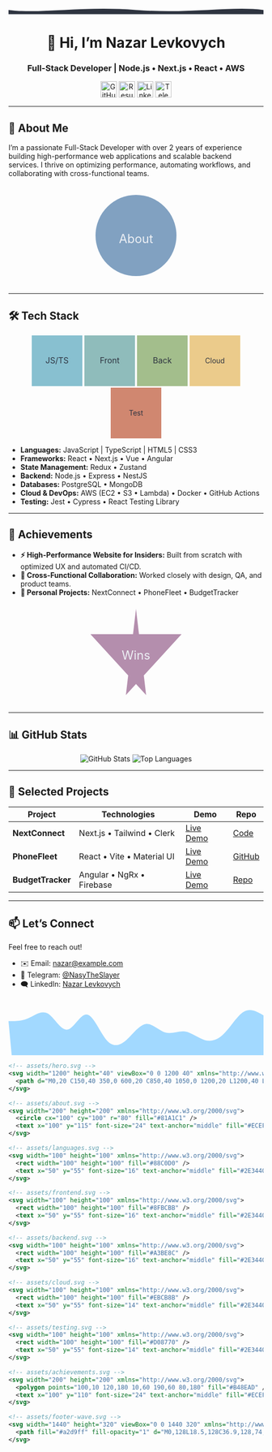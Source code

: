 <p align="center">
<!--   <img src="./assets/hero.svg" alt="Hero Wave" width="100%" /> -->
  <svg width="1200" height="40" viewBox="0 0 1200 40" xmlns="http://www.w3.org/2000/svg">
  <path d="M0,20 C150,40 350,0 600,20 C850,40 1050,0 1200,20 L1200,40 L0,40 Z" fill="#2E3440"/>
</svg>
</p>

<h1 align="center">👋 Hi, I’m Nazar Levkovych</h1>
<h3 align="center">Full-Stack Developer | Node.js • Next.js • React • AWS</h3>

<p align="center">
  <a href="https://github.com/NasyTheSlayer"><img src="./assets/github-follow.svg" alt="GitHub Followers" width="32"/></a>
  <a href="https://flowcv.com/resume/c052skt3om"><img src="./assets/resume.svg" alt="Resume" width="32"/></a>
  <a href="https://www.linkedin.com/in/nazar-levkovych-333501266/"><img src="./assets/linkedin.svg" alt="LinkedIn" width="32"/></a>
  <a href="https://t.me/NasyTheSlayer"><img src="./assets/telegram.svg" alt="Telegram" width="32"/></a>
</p>

---

## 🚀 About Me

I’m a passionate Full-Stack Developer with over 2 years of experience building high-performance web applications and scalable backend services. I thrive on optimizing performance, automating workflows, and collaborating with cross-functional teams.

<p align="center">
<!--   <img src="./assets/about.svg" alt="About Illustration" width="200" /> -->
  <svg width="200" height="200" xmlns="http://www.w3.org/2000/svg">
  <circle cx="100" cy="100" r="80" fill="#81A1C1" />
  <text x="100" y="115" font-size="24" text-anchor="middle" fill="#ECEFF4">About</text>
</svg>
</p>

---

## 🛠️ Tech Stack
<div align="center">
<!--   <img src="./assets/languages.svg" alt="Languages" width="100" /> -->
<!--   <img src="./assets/frontend.svg" alt="Frontend" width="100" /> -->
<!--   <img src="./assets/backend.svg" alt="Backend" width="100" /> -->
<!--   <img src="./assets/cloud.svg" alt="Cloud & DevOps" width="100" /> -->
<!--   <img src="./assets/testing.svg" alt="Testing" width="100" /> -->
<svg width="100" height="100" xmlns="http://www.w3.org/2000/svg">
  <rect width="100" height="100" fill="#88C0D0" />
  <text x="50" y="55" font-size="16" text-anchor="middle" fill="#2E3440">JS/TS</text>
</svg>
<svg width="100" height="100" xmlns="http://www.w3.org/2000/svg">
  <rect width="100" height="100" fill="#8FBCBB" />
  <text x="50" y="55" font-size="16" text-anchor="middle" fill="#2E3440">Front</text>
</svg>
<svg width="100" height="100" xmlns="http://www.w3.org/2000/svg">
  <rect width="100" height="100" fill="#A3BE8C" />
  <text x="50" y="55" font-size="16" text-anchor="middle" fill="#2E3440">Back</text>
</svg>
<svg width="100" height="100" xmlns="http://www.w3.org/2000/svg">
  <rect width="100" height="100" fill="#EBCB8B" />
  <text x="50" y="55" font-size="14" text-anchor="middle" fill="#2E3440">Cloud</text>
</svg>
  <svg width="100" height="100" xmlns="http://www.w3.org/2000/svg">
  <rect width="100" height="100" fill="#D08770" />
  <text x="50" y="55" font-size="14" text-anchor="middle" fill="#2E3440">Test</text>
</svg>
</div>

- **Languages:** JavaScript | TypeScript | HTML5 | CSS3  
- **Frameworks:** React • Next.js • Vue • Angular  
- **State Management:** Redux • Zustand  
- **Backend:** Node.js • Express • NestJS  
- **Databases:** PostgreSQL • MongoDB  
- **Cloud & DevOps:** AWS (EC2 • S3 • Lambda) • Docker • GitHub Actions  
- **Testing:** Jest • Cypress • React Testing Library

---

## 🌟 Achievements

- **⚡ High-Performance Website for Insiders:** Built from scratch with optimized UX and automated CI/CD.  
- **🤝 Cross-Functional Collaboration:** Worked closely with design, QA, and product teams.  
- **🎯 Personal Projects:** NextConnect • PhoneFleet • BudgetTracker

<p align="center">
<!--   <img src="./assets/achievements.svg" alt="Achievements Illustration" width="200" /> -->
  <svg width="200" height="200" xmlns="http://www.w3.org/2000/svg">
  <polygon points="100,10 120,180 10,60 190,60 80,180" fill="#B48EAD" />
  <text x="100" y="110" font-size="24" text-anchor="middle" fill="#ECEFF4">Wins</text>
</svg>
</p>

---

## 📊 GitHub Stats

<p align="center">
  <img src="https://github-readme-stats.vercel.app/api?username=NasyTheSlayer&theme=radical&show_icons=true" alt="GitHub Stats" />
  <img src="https://github-readme-stats.vercel.app/api/top-langs/?username=NasyTheSlayer&layout=compact&theme=radical" alt="Top Languages" />
</p>

---

## 🚧 Selected Projects

| Project           | Technologies                  | Demo                                    | Repo                                                         |
| ----------------- | ----------------------------- | --------------------------------------- | ------------------------------------------------------------ |
| **NextConnect**   | Next.js • Tailwind • Clerk    | [Live Demo](#)                          | [Code](#)                                                    |
| **PhoneFleet**    | React • Vite • Material UI    | [Live Demo](https://nasytheslayer.github.io/ReactPhoneCatalog/) | [GitHub](https://github.com/NasyTheSlayer/ReactPhoneCatalog) |
| **BudgetTracker** | Angular • NgRx • Firebase     | [Live Demo](#)                          | [Repo](#)                                                    |

---

## 📫 Let’s Connect

Feel free to reach out!  
- ✉️ Email: <a href="mailto:nazar@example.com">nazar@example.com</a>  
- 💬 Telegram: <a href="https://t.me/NasyTheSlayer">@NasyTheSlayer</a>  
- 🗨️ LinkedIn: <a href="https://www.linkedin.com/in/nazar-levkovych-333501266/">Nazar Levkovych</a>

<p align="center">
<!--   <img src="./assets/footer-wave.svg" alt="Footer Wave" width="100%" /> -->
  <svg width="1440" height="320" viewBox="0 0 1440 320" xmlns="http://www.w3.org/2000/svg">
  <path fill="#a2d9ff" fill-opacity="1" d="M0,128L18.5,128C36.9,128,74,128,111,112C147.7,96,185,64,222,85.3C258.5,107,295,181,332,176C369.2,171,406,85,443,90.7C480,96,517,192,554,234.7C590.8,277,628,267,665,234.7C701.5,203,738,149,775,144C812.3,139,849,181,886,192C923.1,203,960,181,997,186.7C1033.8,192,1071,224,1108,234.7C1144.6,245,1182,235,1218,197.3C1255.4,160,1292,96,1329,74.7C1366.2,53,1403,75,1422,85.3L1440,96L1440,320L1421.5,320C1403.1,320,1366,320,1329,320C1292.3,320,1255,320,1218,320C1181.5,320,1145,320,1108,320C1070.8,320,1034,320,997,320C960,320,923,320,886,320C849.2,320,812,320,775,320C738.5,320,702,320,665,320C627.7,320,591,320,554,320C516.9,320,480,320,443,320,406.2,320,369,320,332,320,295.4,320,258,320,222,320,184.6,320,148,320,111,320,73.8,320,37,320,18,320,0,320Z"/>
</svg>
</p>

```xml
<!-- assets/hero.svg -->
<svg width="1200" height="40" viewBox="0 0 1200 40" xmlns="http://www.w3.org/2000/svg">
  <path d="M0,20 C150,40 350,0 600,20 C850,40 1050,0 1200,20 L1200,40 L0,40 Z" fill="#2E3440"/>
</svg>
```

```xml
<!-- assets/about.svg -->
<svg width="200" height="200" xmlns="http://www.w3.org/2000/svg">
  <circle cx="100" cy="100" r="80" fill="#81A1C1" />
  <text x="100" y="115" font-size="24" text-anchor="middle" fill="#ECEFF4">About</text>
</svg>
```

```xml
<!-- assets/languages.svg -->
<svg width="100" height="100" xmlns="http://www.w3.org/2000/svg">
  <rect width="100" height="100" fill="#88C0D0" />
  <text x="50" y="55" font-size="16" text-anchor="middle" fill="#2E3440">JS/TS</text>
</svg>
```

```xml
<!-- assets/frontend.svg -->
<svg width="100" height="100" xmlns="http://www.w3.org/2000/svg">
  <rect width="100" height="100" fill="#8FBCBB" />
  <text x="50" y="55" font-size="16" text-anchor="middle" fill="#2E3440">Front</text>
</svg>
```

```xml
<!-- assets/backend.svg -->
<svg width="100" height="100" xmlns="http://www.w3.org/2000/svg">
  <rect width="100" height="100" fill="#A3BE8C" />
  <text x="50" y="55" font-size="16" text-anchor="middle" fill="#2E3440">Back</text>
</svg>
```

```xml
<!-- assets/cloud.svg -->
<svg width="100" height="100" xmlns="http://www.w3.org/2000/svg">
  <rect width="100" height="100" fill="#EBCB8B" />
  <text x="50" y="55" font-size="14" text-anchor="middle" fill="#2E3440">Cloud</text>
</svg>
```

```xml
<!-- assets/testing.svg -->
<svg width="100" height="100" xmlns="http://www.w3.org/2000/svg">
  <rect width="100" height="100" fill="#D08770" />
  <text x="50" y="55" font-size="14" text-anchor="middle" fill="#2E3440">Test</text>
</svg>
```

```xml
<!-- assets/achievements.svg -->
<svg width="200" height="200" xmlns="http://www.w3.org/2000/svg">
  <polygon points="100,10 120,180 10,60 190,60 80,180" fill="#B48EAD" />
  <text x="100" y="110" font-size="24" text-anchor="middle" fill="#ECEFF4">Wins</text>
</svg>
```

```xml
<!-- assets/footer-wave.svg -->
<svg width="1440" height="320" viewBox="0 0 1440 320" xmlns="http://www.w3.org/2000/svg">
  <path fill="#a2d9ff" fill-opacity="1" d="M0,128L18.5,128C36.9,128,74,128,111,112C147.7,96,185,64,222,85.3C258.5,107,295,181,332,176C369.2,171,406,85,443,90.7C480,96,517,192,554,234.7C590.8,277,628,267,665,234.7C701.5,203,738,149,775,144C812.3,139,849,181,886,192C923.1,203,960,181,997,186.7C1033.8,192,1071,224,1108,234.7C1144.6,245,1182,235,1218,197.3C1255.4,160,1292,96,1329,74.7C1366.2,53,1403,75,1422,85.3L1440,96L1440,320L1421.5,320C1403.1,320,1366,320,1329,320C1292.3,320,1255,320,1218,320C1181.5,320,1145,320,1108,320C1070.8,320,1034,320,997,320C960,320,923,320,886,320C849.2,320,812,320,775,320C738.5,320,702,320,665,320C627.7,320,591,320,554,320C516.9,320,480,320,443,320,406.2,320,369,320,332,320,295.4,320,258,320,222,320,184.6,320,148,320,111,320,73.8,320,37,320,18,320,0,320Z"/>
</svg>
```
